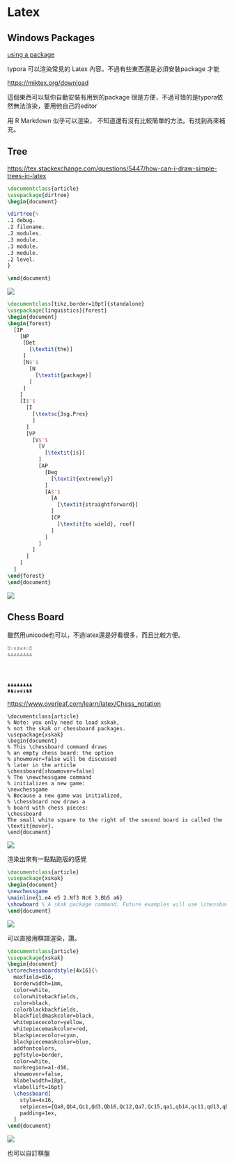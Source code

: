 # Latex



## Windows Packages

[using a package](https://latex-tutorial.com/tutorials/packages/)



typora 可以渲染常見的 Latex 內容。不過有些東西還是必須安裝package 才能

https://miktex.org/download

這個東西可以幫你自動安裝有用到的package 很是方便，不過可惜的是typora依然無法渲染，要用他自己的editor



用 R Markdown 似乎可以渲染， 不知道還有沒有比較簡單的方法。有找到再來補充。

## Tree

https://tex.stackexchange.com/questions/5447/how-can-i-draw-simple-trees-in-latex

```latex
\documentclass{article}
\usepackage{dirtree}
\begin{document}

\dirtree{%
.1 debug.
.2 filename.
.2 modules.
.3 module.
.3 module.
.3 module.
.2 level.
}

\end{document}
```



![](https://i.imgur.com/rEfiPtT.png)

```latex
\documentclass[tikz,border=10pt]{standalone}
\usepackage[linguistics]{forest}
\begin{document}
\begin{forest}
  [IP
    [NP
     [Det
       [\textit{the}]
     ]
     [N$'$
       [N
         [\textit{package}]
       ]
     ]
    ]
    [I$'$
      [I
        [\textsc{3sg.Pres}
        ]
      ]
      [VP
        [V$'$
          [V
            [\textit{is}]
          ]
          [AP
            [Deg
              [\textit{extremely}]
            ]
            [A$'$
              [A
                [\textit{straightforward}]
              ]
              [CP
                [\textit{to wield}, roof]
              ]
            ]
          ]
        ]
      ]
    ]
  ]
\end{forest}
\end{document}
```

![](https://i.imgur.com/fhx9ui3.png)



## Chess Board

雖然用unicode也可以，不過latex還是好看很多，而且比較方便。

```
♖♘♗♔♕♗♘♖
♙♙♙♙♙♙♙♙




♟♟♟♟♟♟♟♟
♜♞♝♚♛♝♞♜
```



https://www.overleaf.com/learn/latex/Chess_notation

```lat
\documentclass{article}
% Note: you only need to load xskak,
% not the skak or chessboard packages.
\usepackage{xskak}
\begin{document}
% This \chessboard command draws 
% an empty chess board: the option
% showmover=false will be discussed
% later in the article
\chessboard[showmover=false]
% The \newchessgame command 
% initializes a new game:
\newchessgame
% Because a new game was initialized, 
% \chessboard now draws a 
% board with chess pieces:
\chessboard
The small white square to the right of the second board is called the \textit{mover}.
\end{document}
```

![](https://i.imgur.com/vhn5Nka.png)

渲染出來有一點點跑版的感覺





```latex
\documentclass{article}
\usepackage{xskak}
\begin{document}
\newchessgame
\mainline{1.e4 e5 2.Nf3 Nc6 3.Bb5 a6}
\showboard % A skak package command. Future examples will use \chessboard[...]
\end{document}
```

![](https://i.imgur.com/NqW0mih.png)

可以直接用棋譜渲染，讚。



```latex
\documentclass{article}
\usepackage{xskak}
\begin{document}
\storechessboardstyle{4x16}{%
  maxfield=d16,
  borderwidth=1mm,
  color=white,
  colorwhitebackfields,
  color=black,
  colorblackbackfields,
  blackfieldmaskcolor=black,
  whitepiececolor=yellow,
  whitepiecemaskcolor=red,
  blackpiececolor=cyan,
  blackpiecemaskcolor=blue,
  addfontcolors,
  pgfstyle=border,
  color=white,
  markregion=a1-d16,
  showmover=false,
  hlabelwidth=18pt,
  vlabellift=16pt}
  \chessboard[
    style=4x16,
    setpieces={Qa8,Qb4,Qc1,Qd3,Qb16,Qc12,Qa7,Qc15,qa1,qb14,qc11,qd13,qb6,qc2,qa4,qc5},
    padding=1ex,
  ]
\end{document}
```





![](https://i.imgur.com/WT35prL.png)

也可以自訂棋盤
